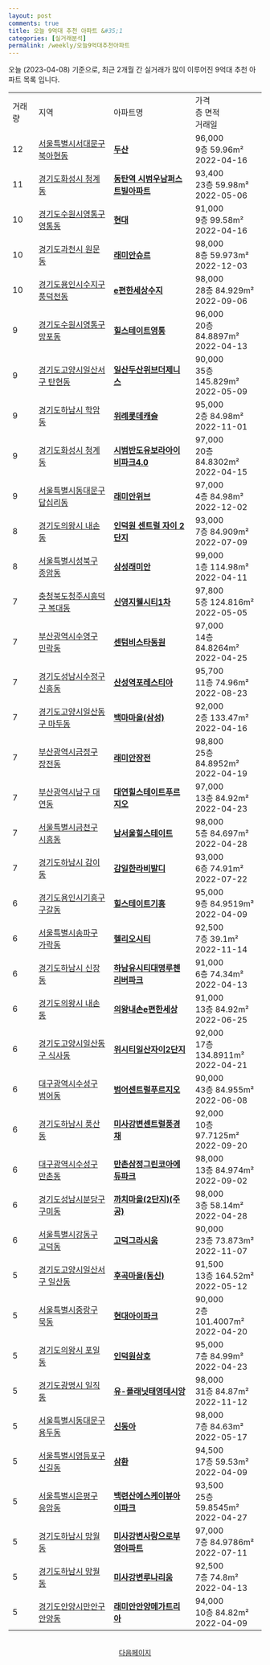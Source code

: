 ```yaml
---
layout: post
comments: true
title: 오늘 9억대 추천 아파트 &#35;1
categories: [실거래분석]
permalink: /weekly/오늘9억대추천아파트
---
```


오늘 (2023-04-08) 기준으로, 최근 2개월 간 실거래가 많이 이루어진 9억대 추천 아파트 목록 입니다.

<table class="sortable">
  <tr>
    <td>거래량</td>
    <td>지역</td>
    <td>아파트명</td>
    <td>가격<br>층 면적<br>거래일</td>
  </tr>

  <tr class="item">
    <td>12</td>
    <td><a href="/apt/서울특별시서대문구북아현동">서울특별시서대문구 북아현동</a></td>
    <td style="font-weight: bold;"><a href="/apt/서울특별시서대문구북아현동두산">두산</a></td>
    <td>96,000<br>9층  59.96m²<br>2022-04-16</td>
  </tr>

  <tr class="item">
    <td>11</td>
    <td><a href="/apt/경기도화성시청계동">경기도화성시 청계동</a></td>
    <td style="font-weight: bold;"><a href="/apt/경기도화성시청계동동탄역시범우남퍼스트빌아파트">동탄역 시범우남퍼스트빌아파트</a></td>
    <td>93,400<br>23층  59.98m²<br>2022-05-06</td>
  </tr>

  <tr class="item">
    <td>10</td>
    <td><a href="/apt/경기도수원시영통구영통동">경기도수원시영통구 영통동</a></td>
    <td style="font-weight: bold;"><a href="/apt/경기도수원시영통구영통동현대">현대</a></td>
    <td>91,000<br>9층  99.58m²<br>2022-04-16</td>
  </tr>

  <tr class="item">
    <td>10</td>
    <td><a href="/apt/경기도과천시원문동">경기도과천시 원문동</a></td>
    <td style="font-weight: bold;"><a href="/apt/경기도과천시원문동래미안슈르">래미안슈르</a></td>
    <td>98,000<br>8층  59.973m²<br>2022-12-03</td>
  </tr>

  <tr class="item">
    <td>10</td>
    <td><a href="/apt/경기도용인시수지구풍덕천동">경기도용인시수지구 풍덕천동</a></td>
    <td style="font-weight: bold;"><a href="/apt/경기도용인시수지구풍덕천동e편한세상수지">e편한세상수지</a></td>
    <td>98,000<br>28층  84.929m²<br>2022-09-06</td>
  </tr>

  <tr class="item">
    <td>9</td>
    <td><a href="/apt/경기도수원시영통구망포동">경기도수원시영통구 망포동</a></td>
    <td style="font-weight: bold;"><a href="/apt/경기도수원시영통구망포동힐스테이트영통">힐스테이트영통</a></td>
    <td>96,000<br>20층  84.8897m²<br>2022-04-13</td>
  </tr>

  <tr class="item">
    <td>9</td>
    <td><a href="/apt/경기도고양시일산서구탄현동">경기도고양시일산서구 탄현동</a></td>
    <td style="font-weight: bold;"><a href="/apt/경기도고양시일산서구탄현동일산두산위브더제니스">일산두산위브더제니스</a></td>
    <td>90,000<br>35층  145.829m²<br>2022-05-09</td>
  </tr>

  <tr class="item">
    <td>9</td>
    <td><a href="/apt/경기도하남시학암동">경기도하남시 학암동</a></td>
    <td style="font-weight: bold;"><a href="/apt/경기도하남시학암동위례롯데캐슬">위례롯데캐슬</a></td>
    <td>95,000<br>2층  84.98m²<br>2022-11-01</td>
  </tr>

  <tr class="item">
    <td>9</td>
    <td><a href="/apt/경기도화성시청계동">경기도화성시 청계동</a></td>
    <td style="font-weight: bold;"><a href="/apt/경기도화성시청계동시범반도유보라아이비파크4.0">시범반도유보라아이비파크4.0</a></td>
    <td>97,000<br>20층  84.8302m²<br>2022-04-15</td>
  </tr>

  <tr class="item">
    <td>9</td>
    <td><a href="/apt/서울특별시동대문구답십리동">서울특별시동대문구 답십리동</a></td>
    <td style="font-weight: bold;"><a href="/apt/서울특별시동대문구답십리동래미안위브">래미안위브</a></td>
    <td>97,000<br>4층  84.98m²<br>2022-12-02</td>
  </tr>

  <tr class="item">
    <td>8</td>
    <td><a href="/apt/경기도의왕시내손동">경기도의왕시 내손동</a></td>
    <td style="font-weight: bold;"><a href="/apt/경기도의왕시내손동인덕원센트럴자이2단지">인덕원 센트럴 자이 2단지</a></td>
    <td>93,000<br>7층  84.909m²<br>2022-07-09</td>
  </tr>

  <tr class="item">
    <td>8</td>
    <td><a href="/apt/서울특별시성북구종암동">서울특별시성북구 종암동</a></td>
    <td style="font-weight: bold;"><a href="/apt/서울특별시성북구종암동삼성래미안">삼성래미안</a></td>
    <td>99,000<br>1층  114.98m²<br>2022-04-11</td>
  </tr>

  <tr class="item">
    <td>7</td>
    <td><a href="/apt/충청북도청주시흥덕구복대동">충청북도청주시흥덕구 복대동</a></td>
    <td style="font-weight: bold;"><a href="/apt/충청북도청주시흥덕구복대동신영지웰시티1차">신영지웰시티1차</a></td>
    <td>97,800<br>5층  124.816m²<br>2022-05-05</td>
  </tr>

  <tr class="item">
    <td>7</td>
    <td><a href="/apt/부산광역시수영구민락동">부산광역시수영구 민락동</a></td>
    <td style="font-weight: bold;"><a href="/apt/부산광역시수영구민락동센텀비스타동원">센텀비스타동원</a></td>
    <td>97,000<br>14층  84.8264m²<br>2022-04-25</td>
  </tr>

  <tr class="item">
    <td>7</td>
    <td><a href="/apt/경기도성남시수정구신흥동">경기도성남시수정구 신흥동</a></td>
    <td style="font-weight: bold;"><a href="/apt/경기도성남시수정구신흥동산성역포레스티아">산성역포레스티아</a></td>
    <td>95,700<br>11층  74.96m²<br>2022-08-23</td>
  </tr>

  <tr class="item">
    <td>7</td>
    <td><a href="/apt/경기도고양시일산동구마두동">경기도고양시일산동구 마두동</a></td>
    <td style="font-weight: bold;"><a href="/apt/경기도고양시일산동구마두동백마마을(삼성)">백마마을(삼성)</a></td>
    <td>92,000<br>2층  133.47m²<br>2022-04-16</td>
  </tr>

  <tr class="item">
    <td>7</td>
    <td><a href="/apt/부산광역시금정구장전동">부산광역시금정구 장전동</a></td>
    <td style="font-weight: bold;"><a href="/apt/부산광역시금정구장전동래미안장전">래미안장전</a></td>
    <td>98,800<br>25층  84.8952m²<br>2022-04-19</td>
  </tr>

  <tr class="item">
    <td>7</td>
    <td><a href="/apt/부산광역시남구대연동">부산광역시남구 대연동</a></td>
    <td style="font-weight: bold;"><a href="/apt/부산광역시남구대연동대연힐스테이트푸르지오">대연힐스테이트푸르지오</a></td>
    <td>97,000<br>13층  84.92m²<br>2022-04-23</td>
  </tr>

  <tr class="item">
    <td>7</td>
    <td><a href="/apt/서울특별시금천구시흥동">서울특별시금천구 시흥동</a></td>
    <td style="font-weight: bold;"><a href="/apt/서울특별시금천구시흥동남서울힐스테이트">남서울힐스테이트</a></td>
    <td>98,000<br>5층  84.697m²<br>2022-04-28</td>
  </tr>

  <tr class="item">
    <td>7</td>
    <td><a href="/apt/경기도하남시감이동">경기도하남시 감이동</a></td>
    <td style="font-weight: bold;"><a href="/apt/경기도하남시감이동감일한라비발디">감일한라비발디</a></td>
    <td>93,000<br>6층  74.91m²<br>2022-07-22</td>
  </tr>

  <tr class="item">
    <td>6</td>
    <td><a href="/apt/경기도용인시기흥구구갈동">경기도용인시기흥구 구갈동</a></td>
    <td style="font-weight: bold;"><a href="/apt/경기도용인시기흥구구갈동힐스테이트기흥">힐스테이트기흥</a></td>
    <td>95,000<br>9층  84.9519m²<br>2022-04-09</td>
  </tr>

  <tr class="item">
    <td>6</td>
    <td><a href="/apt/서울특별시송파구가락동">서울특별시송파구 가락동</a></td>
    <td style="font-weight: bold;"><a href="/apt/서울특별시송파구가락동헬리오시티">헬리오시티</a></td>
    <td>92,500<br>7층  39.1m²<br>2022-11-14</td>
  </tr>

  <tr class="item">
    <td>6</td>
    <td><a href="/apt/경기도하남시신장동">경기도하남시 신장동</a></td>
    <td style="font-weight: bold;"><a href="/apt/경기도하남시신장동하남유시티대명루첸리버파크">하남유시티대명루첸리버파크</a></td>
    <td>91,000<br>6층  74.34m²<br>2022-04-13</td>
  </tr>

  <tr class="item">
    <td>6</td>
    <td><a href="/apt/경기도의왕시내손동">경기도의왕시 내손동</a></td>
    <td style="font-weight: bold;"><a href="/apt/경기도의왕시내손동의왕내손e편한세상">의왕내손e편한세상</a></td>
    <td>91,000<br>13층  84.92m²<br>2022-06-25</td>
  </tr>

  <tr class="item">
    <td>6</td>
    <td><a href="/apt/경기도고양시일산동구식사동">경기도고양시일산동구 식사동</a></td>
    <td style="font-weight: bold;"><a href="/apt/경기도고양시일산동구식사동위시티일산자이2단지">위시티일산자이2단지</a></td>
    <td>92,000<br>17층  134.8911m²<br>2022-04-21</td>
  </tr>

  <tr class="item">
    <td>6</td>
    <td><a href="/apt/대구광역시수성구범어동">대구광역시수성구 범어동</a></td>
    <td style="font-weight: bold;"><a href="/apt/대구광역시수성구범어동범어센트럴푸르지오">범어센트럴푸르지오</a></td>
    <td>90,000<br>43층  84.955m²<br>2022-06-08</td>
  </tr>

  <tr class="item">
    <td>6</td>
    <td><a href="/apt/경기도하남시풍산동">경기도하남시 풍산동</a></td>
    <td style="font-weight: bold;"><a href="/apt/경기도하남시풍산동미사강변센트럴풍경채">미사강변센트럴풍경채</a></td>
    <td>92,000<br>10층  97.7125m²<br>2022-09-20</td>
  </tr>

  <tr class="item">
    <td>6</td>
    <td><a href="/apt/대구광역시수성구만촌동">대구광역시수성구 만촌동</a></td>
    <td style="font-weight: bold;"><a href="/apt/대구광역시수성구만촌동만촌삼정그린코아에듀파크">만촌삼정그린코아에듀파크</a></td>
    <td>98,000<br>13층  84.974m²<br>2022-09-02</td>
  </tr>

  <tr class="item">
    <td>6</td>
    <td><a href="/apt/경기도성남시분당구구미동">경기도성남시분당구 구미동</a></td>
    <td style="font-weight: bold;"><a href="/apt/경기도성남시분당구구미동까치마을(2단지)(주공)">까치마을(2단지)(주공)</a></td>
    <td>98,000<br>3층  58.14m²<br>2022-04-28</td>
  </tr>

  <tr class="item">
    <td>6</td>
    <td><a href="/apt/서울특별시강동구고덕동">서울특별시강동구 고덕동</a></td>
    <td style="font-weight: bold;"><a href="/apt/서울특별시강동구고덕동고덕그라시움">고덕그라시움</a></td>
    <td>90,000<br>23층  73.873m²<br>2022-11-07</td>
  </tr>

  <tr class="item">
    <td>5</td>
    <td><a href="/apt/경기도고양시일산서구일산동">경기도고양시일산서구 일산동</a></td>
    <td style="font-weight: bold;"><a href="/apt/경기도고양시일산서구일산동후곡마을(동신)">후곡마을(동신)</a></td>
    <td>91,500<br>13층  164.52m²<br>2022-05-12</td>
  </tr>

  <tr class="item">
    <td>5</td>
    <td><a href="/apt/서울특별시중랑구묵동">서울특별시중랑구 묵동</a></td>
    <td style="font-weight: bold;"><a href="/apt/서울특별시중랑구묵동현대아이파크">현대아이파크</a></td>
    <td>90,000<br>2층  101.4007m²<br>2022-04-20</td>
  </tr>

  <tr class="item">
    <td>5</td>
    <td><a href="/apt/경기도의왕시포일동">경기도의왕시 포일동</a></td>
    <td style="font-weight: bold;"><a href="/apt/경기도의왕시포일동인덕원삼호">인덕원삼호</a></td>
    <td>95,000<br>7층  84.99m²<br>2022-04-23</td>
  </tr>

  <tr class="item">
    <td>5</td>
    <td><a href="/apt/경기도광명시일직동">경기도광명시 일직동</a></td>
    <td style="font-weight: bold;"><a href="/apt/경기도광명시일직동유-플래닛태영데시앙">유-플래닛태영데시앙</a></td>
    <td>98,000<br>31층  84.87m²<br>2022-11-12</td>
  </tr>

  <tr class="item">
    <td>5</td>
    <td><a href="/apt/서울특별시동대문구용두동">서울특별시동대문구 용두동</a></td>
    <td style="font-weight: bold;"><a href="/apt/서울특별시동대문구용두동신동아">신동아</a></td>
    <td>98,000<br>7층  84.63m²<br>2022-05-17</td>
  </tr>

  <tr class="item">
    <td>5</td>
    <td><a href="/apt/서울특별시영등포구신길동">서울특별시영등포구 신길동</a></td>
    <td style="font-weight: bold;"><a href="/apt/서울특별시영등포구신길동삼환">삼환</a></td>
    <td>94,500<br>17층  59.53m²<br>2022-04-09</td>
  </tr>

  <tr class="item">
    <td>5</td>
    <td><a href="/apt/서울특별시은평구응암동">서울특별시은평구 응암동</a></td>
    <td style="font-weight: bold;"><a href="/apt/서울특별시은평구응암동백련산에스케이뷰아이파크">백련산에스케이뷰아이파크</a></td>
    <td>93,500<br>25층  59.8545m²<br>2022-04-27</td>
  </tr>

  <tr class="item">
    <td>5</td>
    <td><a href="/apt/경기도하남시망월동">경기도하남시 망월동</a></td>
    <td style="font-weight: bold;"><a href="/apt/경기도하남시망월동미사강변사랑으로부영아파트">미사강변사랑으로부영아파트</a></td>
    <td>97,000<br>7층  84.9786m²<br>2022-07-11</td>
  </tr>

  <tr class="item">
    <td>5</td>
    <td><a href="/apt/경기도하남시망월동">경기도하남시 망월동</a></td>
    <td style="font-weight: bold;"><a href="/apt/경기도하남시망월동미사강변루나리움">미사강변루나리움</a></td>
    <td>92,500<br>7층  74.8m²<br>2022-04-13</td>
  </tr>

  <tr class="item">
    <td>5</td>
    <td><a href="/apt/경기도안양시만안구안양동">경기도안양시만안구 안양동</a></td>
    <td style="font-weight: bold;"><a href="/apt/경기도안양시만안구안양동래미안안양메가트리아">래미안안양메가트리아</a></td>
    <td>94,000<br>10층  84.82m²<br>2022-04-09</td>
  </tr>

  <tr>
      <script async src="https://pagead2.googlesyndication.com/pagead/js/adsbygoogle.js?client=ca-pub-3485438051770037"
          crossorigin="anonymous"></script>
      <ins class="adsbygoogle"
          style="display:block"
          data-ad-format="fluid"
          data-ad-layout-key="-fb+5w+4e-db+86"
          data-ad-client="ca-pub-3485438051770037"
          data-ad-slot="1827090281"></ins>
      <script>
          (adsbygoogle = window.adsbygoogle || []).push({});
      </script>
  </tr>
    
</table>

<br>
<center><a href="/weekly/오늘9억대추천아파트2">다음페이지</a></center>
<br><br>
